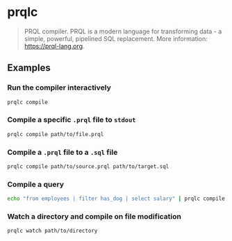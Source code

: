# prqlc

> PRQL compiler. PRQL is a modern language for transforming data - a simple, powerful, pipelined SQL replacement. More information: <https://prql-lang.org>.

## Examples

### Run the compiler interactively

```bash
prqlc compile
```

### Compile a specific `.prql` file to `stdout`

```bash
prqlc compile path/to/file.prql
```

### Compile a `.prql` file to a `.sql` file

```bash
prqlc compile path/to/source.prql path/to/target.sql
```

### Compile a query

```bash
echo "from employees | filter has_dog | select salary" | prqlc compile
```

### Watch a directory and compile on file modification

```bash
prqlc watch path/to/directory
```
